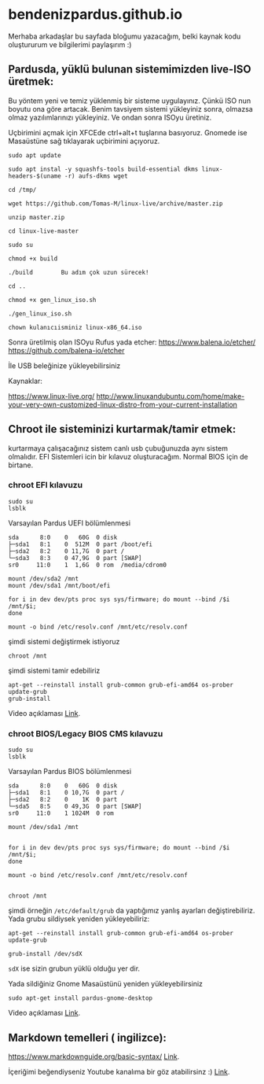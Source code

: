 # bendenizpardus.github.io


Merhaba arkadaşlar bu sayfada bloğumu yazacağım, belki kaynak kodu oluştururum ve bilgilerimi paylaşırım :)


## Pardusda, yüklü bulunan sistemimizden live-ISO üretmek:

Bu yöntem yeni ve temiz yüklenmiş bir sisteme uygulayınız. Çünkü ISO nun boyutu ona göre artacak. Benim tavsiyem sistemi yükleyiniz sonra, olmazsa olmaz yazılımlarınızı yükleyiniz. Ve ondan sonra ISOyu üretiniz.

Uçbirimini açmak için XFCEde ctrl+alt+t tuşlarına basıyoruz.
Gnomede ise Masaüstüne sağ tıklayarak uçbirimini açıyoruz.

```
sudo apt update

sudo apt instal -y squashfs-tools build-essential dkms linux-headers-$(uname -r) aufs-dkms wget

cd /tmp/

wget https://github.com/Tomas-M/linux-live/archive/master.zip

unzip master.zip

cd linux-live-master

sudo su

chmod +x build

./build        Bu adım çok uzun sürecek!

cd ..

chmod +x gen_linux_iso.sh 

./gen_linux_iso.sh

chown kulanıcıisminiz linux-x86_64.iso

```

Sonra üretilmiş olan ISOyu Rufus yada etcher:
https://www.balena.io/etcher/
https://github.com/balena-io/etcher

İle USB beleğinize yükleyebilirsiniz

Kaynaklar:

https://www.linux-live.org/
http://www.linuxandubuntu.com/home/make-your-very-own-customized-linux-distro-from-your-current-installation



## Chroot ile sisteminizi kurtarmak/tamir etmek:

kurtarmaya çalışacağınız sistem canlı usb çubuğunuzda aynı sistem olmalıdır. EFI Sistemleri icin bir kılavuz oluşturacağım. Normal BIOS için de birtane.


### chroot EFI kılavuzu
```
sudo su
lsblk 
```
Varsayılan Pardus UEFI bölümlenmesi
```
sda      8:0    0   60G  0 disk 
├─sda1   8:1    0  512M  0 part /boot/efi
├─sda2   8:2    0 11,7G  0 part /
└─sda3   8:3    0 47,9G  0 part [SWAP]
sr0     11:0    1  1,6G  0 rom  /media/cdrom0

```


```
mount /dev/sda2 /mnt
mount /dev/sda1 /mnt/boot/efi
```

```
for i in dev dev/pts proc sys sys/firmware; do mount --bind /$i /mnt/$i;
done
```

```
mount -o bind /etc/resolv.conf /mnt/etc/resolv.conf
```
şimdi sistemi değiştirmek istiyoruz



```
chroot /mnt
```
şimdi sistemi tamir edebiliriz

```
apt-get --reinstall install grub-common grub-efi-amd64 os-prober
update-grub
grub-install
```
Video açıklaması [Link](https://youtu.be/RHXIuA26-h4).

### chroot BIOS/Legacy BIOS CMS kılavuzu

```
sudo su
lsblk
```
Varsayılan Pardus BIOS bölümlenmesi

```
sda      8:0    0   60G  0 disk 
├─sda1   8:1    0 10,7G  0 part /
├─sda2   8:2    0    1K  0 part 
└─sda5   8:5    0 49,3G  0 part [SWAP]
sr0     11:0    1 1024M  0 rom  
```



```
mount /dev/sda1 /mnt


for i in dev dev/pts proc sys sys/firmware; do mount --bind /$i /mnt/$i;
done

mount -o bind /etc/resolv.conf /mnt/etc/resolv.conf


chroot /mnt
```
şimdi örneğin `/etc/default/grub` da yaptığımız yanlış ayarları değiştirebiliriz.
Yada grubu sildiysek yeniden yükleyebiliriz:

```
apt-get --reinstall install grub-common grub-efi-amd64 os-prober
update-grub

```


```
grub-install /dev/sdX
```
`sdX` ise sizin grubun yüklü olduğu yer dir.

Yada sildiğiniz Gnome Masaüstünü yeniden yükleyebilirsiniz
```
sudo apt-get install pardus-gnome-desktop
```

Video açıklaması [Link](https://youtu.be/6JRoDVnd3N0).

## Markdown temelleri ( ingilizce):

https://www.markdownguide.org/basic-syntax/ [Link](https://www.markdownguide.org/basic-syntax/).

İçeriğimi beğendiyseniz Youtube kanalıma bir göz atabilirsinz :) [Link](https://www.youtube.com/channel/UC0AdzNi_mW1-QEJ_fuJFoWw/featured).
